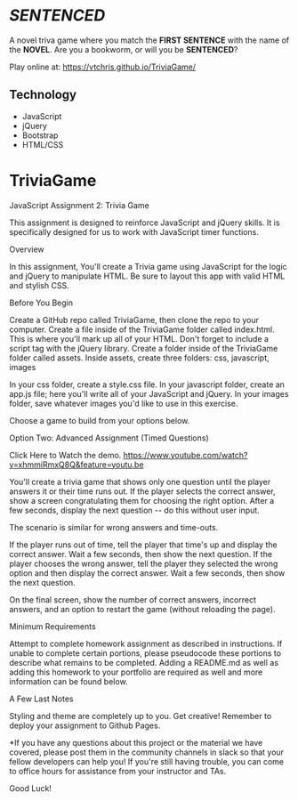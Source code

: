 <h1><em>SENTENCED</em></h1>
<p>A novel triva game where you match the <strong>FIRST SENTENCE</strong> with the name of the <strong>NOVEL</strong>. Are you a bookworm, or will you be <strong>SENTENCED</strong>?</p>

Play online at:
https://vtchris.github.io/TriviaGame/

<h2>Technology</h2>
<ul>
    <li>JavaScript</li>
    <li>jQuery</li>
    <li>Bootstrap</li>
    <li>HTML/CSS</li>
</ul>

# TriviaGame
JavaScript Assignment 2: Trivia Game

This assignment is designed to reinforce JavaScript and jQuery skills. It is specifically designed for us to work with JavaScript timer functions.

Overview

In this assignment, You'll create a Trivia game using JavaScript for the logic and jQuery to manipulate HTML. Be sure to layout this app with valid HTML and stylish CSS.

Before You Begin

Create a GitHub repo called TriviaGame, then clone the repo to your computer.
Create a file inside of the TriviaGame folder called index.html. This is where you'll mark up all of your HTML.
Don't forget to include a script tag with the jQuery library.
Create a folder inside of the TriviaGame folder called assets.
Inside assets, create three folders: css, javascript, images

In your css folder, create a style.css file.
In your javascript folder, create an app.js file; here you'll write all of your JavaScript and jQuery.
In your images folder, save whatever images you'd like to use in this exercise.

Choose a game to build from your options below. 

Option Two: Advanced Assignment (Timed Questions)

Click Here to Watch the demo.
https://www.youtube.com/watch?v=xhmmiRmxQ8Q&feature=youtu.be

You'll create a trivia game that shows only one question until the player answers it or their time runs out.
If the player selects the correct answer, show a screen congratulating them for choosing the right option. After a few seconds, display the next question -- do this without user input.

The scenario is similar for wrong answers and time-outs.

If the player runs out of time, tell the player that time's up and display the correct answer. Wait a few seconds, then show the next question.
If the player chooses the wrong answer, tell the player they selected the wrong option and then display the correct answer. Wait a few seconds, then show the next question.

On the final screen, show the number of correct answers, incorrect answers, and an option to restart the game (without reloading the page).

Minimum Requirements

Attempt to complete homework assignment as described in instructions. If unable to complete certain portions, please pseudocode these portions to describe what remains to be completed. Adding a README.md as well as adding this homework to your portfolio are required as well and more information can be found below.

A Few Last Notes

Styling and theme are completely up to you. Get creative!
Remember to deploy your assignment to Github Pages.


*If you have any questions about this project or the material we have covered, please post them in the community channels in slack so that your fellow developers can help you! If you're still having trouble, you can come to office hours for assistance from your instructor and TAs.

Good Luck!